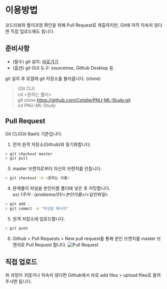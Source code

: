 # 이용방법
 코드리뷰와 풀이과정 확인을 위해 Pull Request로 제출하지만, Git에 아직 익숙치 않다면 직접 업로드해도 됩니다.
 
 ## 준비사항
 * (필수) git 설치: [바로가기](https://git-scm.com/download/win)
 * (옵션) git GUI 도구: sourcetree, Github Desktop 등  

 git 설치 후 로컬에 git 저장소를 불러옵니다. (clone)
  > (Git CLI)  
  > cd <원하는 폴더>  
  > git clone https://github.com/Cotidie/PNU-ML-Study.git  
  > cd PNU-ML-Study
 
 ## Pull Request
  Git CLI(Git Bash) 기준입니다.   
1. 먼저 원격 저장소(Github)와 동기화합니다.  
```bash
> git checkout master
> git pull  
```
3. master 브랜치로부터 자신의 브랜치를 만듭니다.  
```bash
> git checkout -b <원하는 이름>  
```
4. 문제풀이 파일을 본인이름 폴더에 넣은 후 커밋합니다.  
 *ex) 1주차 : /problems/01/<본인이름>/<답안파일>*
```bash
> git add .  
> git commit -m "작성할 메시지"  
```
5. 원격 저장소에 업로드합니다.  
```bash
> git push  
```
6. Github > Pull Requests > New pull request를 통해 본인 브랜치를 master 브랜치로 Pull Request 합니다.
![Pull Request](https://i.imgur.com/zvgXoaQ.png)
	
 ## 직접 업로드
  위 과정이 귀찮거나 익숙치 않다면 Github에서 바로 add files > upload files로 올려주시면 됩니다.
	
